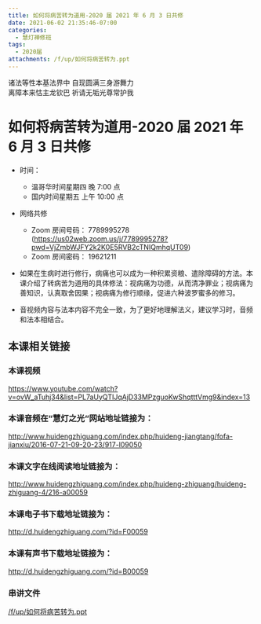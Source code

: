 ```yaml
---
title: 如何将病苦转为道用-2020 届 2021 年 6 月 3 日共修
date: 2021-06-02 21:35:46-07:00
categories:
  - 慧灯禅修班
tags:
  - 2020届
attachments: /f/up/如何将病苦转为.ppt
---
```

诸法等性本基法界中 自现圆满三身游舞力  
离障本来怙主龙钦巴 祈请无垢光尊常护我

# 如何将病苦转为道用-2020 届 2021 年 6 月 3 日共修

- 时间：

  - 温哥华时间星期四 晚 7:00 点
  - 国内时间星期五 上午 10:00 点

- 网络共修
  - Zoom 房间号码： 7789995278 (<https://us02web.zoom.us/j/7789995278?pwd=VjZmbWJFY2k2K0E5RVB2cTNIQmhqUT09>)
  - Zoom 房间密码： 19621211

- 如果在生病时进行修行，病痛也可以成为一种积累资粮、遣除障碍的方法。本课介绍了转病苦为道用的具体修法：视病痛为功德，从而清净罪业；视病痛为善知识，认真取舍因果；视病痛为修行顺缘，促进六种波罗蜜多的修习。
- 音视频内容与法本内容不完全一致，为了更好地理解法义，建议学习时，音频和法本相结合。

## 本课相关链接

### 本课视频

https://www.youtube.com/watch?v=ovW_aTuhj34&list=PL7aUyQTIJqAjD33MPzguoKwShqtttVmg9&index=13

### 本课音频在“慧灯之光“网站地址链接为：

<http://www.huidengzhiguang.com/index.php/huideng-jiangtang/fofa-jianxiu/2016-07-21-09-20-23/917-l09050>

### 本课文字在线阅读地址链接为：

<http://www.huidengzhiguang.com/index.php/huideng-zhiguang/huideng-zhiguang-4/216-a00059>

### 本课电子书下载地址链接为：

<http://d.huidengzhiguang.com/?id=F00059>

### 本课有声书下载地址链接为：

<http://d.huidengzhiguang.com/?id=B00059>

### 串讲文件

[/f/up/如何将病苦转为.ppt](http://huidengchanxiu.net/hdv/f/up/如何将病苦转为.ppt)

